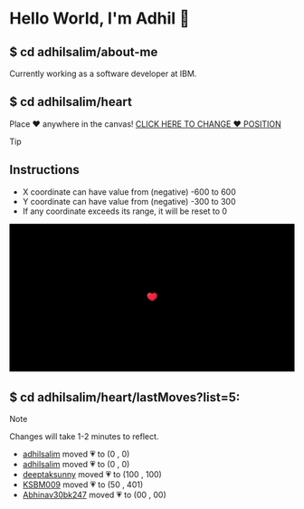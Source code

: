 # Hello World, I'm Adhil 👋

## $ cd adhilsalim/about-me
Currently working as a software developer at IBM. 
## $ cd adhilsalim/heart
Place ❤️ anywhere in the canvas!
[CLICK HERE TO CHANGE ❤️ POSITION](https://github.com/adhilsalim/adhilsalim/issues/new?title=00,200&body=DO+NOT+ADD+SPACE.+Just+change+the+values+and+hit+submit.+It+will+take+some+time+to+reflect.)

> [!TIP]
> ## Instructions
> - X coordinate can have value from (negative) -600 to 600
> - Y coordinate can have value from (negative) -300 to 300
> - If any coordinate exceeds its range, it will be reset to 0

![GitHub Banner Image](github_banner_heart.png)

## $ cd adhilsalim/heart/lastMoves?list=5: 
> [!NOTE] 
> Changes will take 1-2 minutes to reflect.
- [adhilsalim](https://github.com/adhilsalim) moved 💗 to (0 , 0)
- [adhilsalim](https://github.com/adhilsalim) moved 💗 to (0 , 0)
- [deeptaksunny](https://github.com/deeptaksunny) moved 💗 to (100 , 100)
- [KSBM009](https://github.com/KSBM009) moved 💗 to (50 , 401)
- [Abhinav30bk247](https://github.com/Abhinav30bk247) moved 💗 to (00 , 00)

